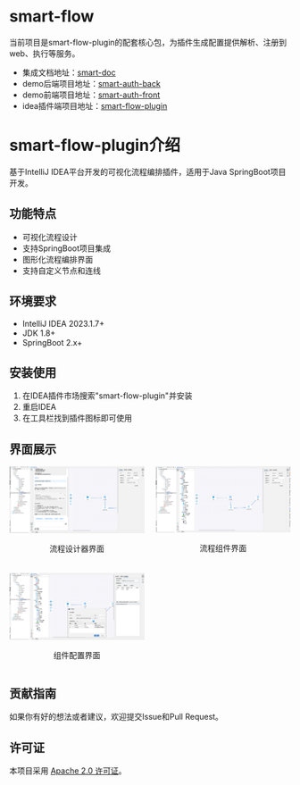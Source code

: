 
# smart-flow
当前项目是smart-flow-plugin的配套核心包，为插件生成配置提供解析、注册到web、执行等服务。

- 集成文档地址：[smart-doc](https://smartflow.fun/)
- demo后端项目地址：[smart-auth-back](https://github.com/89780012/smart-auth-back)
- demo前端项目地址：[smart-auth-front](https://github.com/89780012/smart-auth-front)
- idea插件端项目地址：[smart-flow-plugin](https://github.com/89780012/smart-flow-plugin)

# smart-flow-plugin介绍

基于IntelliJ IDEA平台开发的可视化流程编排插件，适用于Java SpringBoot项目开发。

## 功能特点

- 可视化流程设计
- 支持SpringBoot项目集成
- 图形化流程编排界面
- 支持自定义节点和连线

## 环境要求

- IntelliJ IDEA 2023.1.7+
- JDK 1.8+
- SpringBoot 2.x+

## 安装使用

1. 在IDEA插件市场搜索"smart-flow-plugin"并安装
2. 重启IDEA
3. 在工具栏找到插件图标即可使用


## 界面展示

<div style="display: flex; justify-content: space-between; margin-bottom: 20px;">
    <div style="width: 48%;">
        <img src="docs/images/QQ20250211-215033.png" width="100%" alt="流程设计器界面"/>
        <p align="center">流程设计器界面</p>
    </div>
    <div style="width: 48%;">
        <img src="docs/images/QQ20250211-215114.png" width="100%" alt="流程组件界面"/>
        <p align="center">流程组件界面</p>
    </div>
</div>

<div style="display: flex; justify-content: space-between; margin-bottom: 20px;">
    <div style="width: 48%;">
        <img src="docs/images/QQ20250211-215221.png" width="100%" alt="配置界面"/>
        <p align="center">组件配置界面</p>
    </div>
</div>


## 贡献指南

如果你有好的想法或者建议，欢迎提交Issue和Pull Request。

## 许可证

本项目采用 [Apache 2.0 许可证](LICENSE)。
